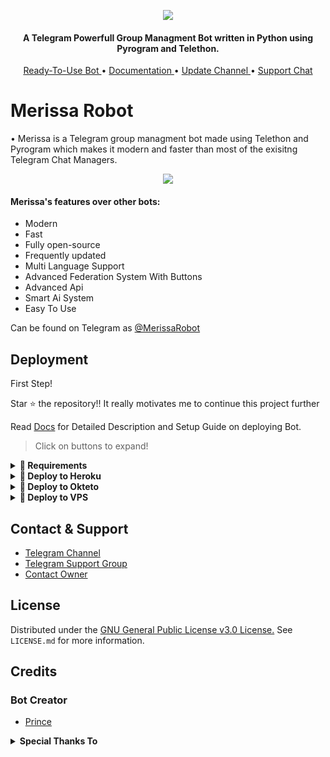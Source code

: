 <p align="center">
  <img src="https://media.giphy.com/media/Qv9p77hBf48DutDzvr/giphy.gif">
</p>

<h4 align="center">
    A Telegram Powerfull Group Managment Bot written in Python using Pyrogram and Telethon.
</h4>
<p align="center">
    <a href="https://t.me/MerissaRobot"> Ready-To-Use Bot </a> •
    <a href="http://merissarobot.tk"> Documentation </a> •
    <a href="https://t.me/MerissaxUpdates"> Update Channel </a> •
    <a href="https://t.me/MerissaxSupport"> Support Chat </a> 
</p>
    
# Merissa Robot
• Merissa is a Telegram group managment bot made using Telethon and Pyrogram which makes it modern and faster than most of the exisitng Telegram Chat Managers.
<p align="center"><img src="https://te.legra.ph/file/90b1aa10cf8b77d5b781b.jpg"></p>

#### Merissa's features over other bots:
- Modern
- Fast
- Fully open-source
- Frequently updated
- Multi Language Support
- Advanced Federation System With Buttons
- Advanced Api
- Smart Ai System
- Easy To Use

Can be found on Telegram as [@MerissaRobot](https://t.me/MerissaRobot)

## Deployment
First Step!

Star ⭐ the repository!!
It really motivates me to continue this project further

Read [Docs](http://MerissaRobot.github.io) for Detailed Description and Setup Guide on deploying Bot.

> Click on buttons to expand!
<details>
<summary><b>🔗 Requirements</b></summary>
    
- [Python3.9](https://www.python.org/downloads/release/python-390/)
- [Telegram API Key](https://docs.pyrogram.org/intro/setup#api-keys)
- [Telegram Bot Token](https://t.me/botfather)
- [MongoDB URI](https://telegra.ph/How-To-get-Mongodb-URI-04-06)

</details>

<details>
<summary><b>🔗 Deploy to Heroku</b></summary>
<br>

> Heroku has two vars[ HEROKU_API_KEY & HEROKU_APP_NAME ] for Updater to work. 
> By setting those two vars you can get logs of your heroku app, set var, edit var, delete vars , check dyno usage and update bot. 
> Those two vars are not Mandatory! You can leave them blank too. 
    
<h4>Click the button below to deploy Merissa Group Managment Bot on Heroku!</h4>    
<p><a href="https://heroku.com/deploy?template=https://github.com/NotReallyPrince/MerissaRobot"><img src="https://img.shields.io/badge/Deploy%20To%20Heroku-blueviolet?style=for-the-badge&logo=heroku" width="200""/></a></p>

<h4>Click the button below to deploy Merissa Group Management + Vc Bot on Heroku!</h4>    
<p><a href="https://heroku.com/deploy?template=https://github.com/NotReallyPrince/MerissaRobot"><img src="https://img.shields.io/badge/Deploy%20To%20Heroku-blueviolet?style=for-the-badge&logo=heroku" width="200""/></a></p> 
</details>

<details>
<summary><b>🔗 Deploy to Okteto</b></summary>
<h4>Click the button below to deploy Merissa Group Managment Bot on Okteto!</h4>    
<a href="https://cloud.okteto.com/deploy?repository=https://github.com/prince301102/MerissaRobot"><img src="https://img.shields.io/badge/Deploy%20To%20Okteto-informational?style=for-the-badge&logo=Okteto" width="200""/></a>
</details>

<details>
<summary><b>🔗 Deploy to VPS</b></summary>
<br>


```console
$ git clone https://github.com/Hunter-XD/MerissaRobot
$ cd MerissaRobot
$ pip3 install -U -r requirements.txt
$ cp sample.env
```
> Edit .env with your values and then start bot with
```console
$ bash start
```

</details>

## Contact & Support

- [Telegram Channel](https://t.me/MerissaxUpdates)
- [Telegram Support Group](https://t.me/MerissaxSupport)
- [Contact Owner](https://t.me/PrincexAssistantBot)

## License

Distributed under the [GNU General Public License v3.0 License.](https://github.com/NotReallyPrince/MerissaRobot) See `LICENSE.md` for more information.

## Credits
### Bot Creator
- [Prince](t.me/noobxcoder)

<details>
<summary><b>Special Thanks To</b></summary>
<br>
Special thanks to these amazing projects who help MerissaRobot:

- Alita Robot
- Yone Robot
- Siesta Robot
- Merissa Robot
- Daisyx
</details>
